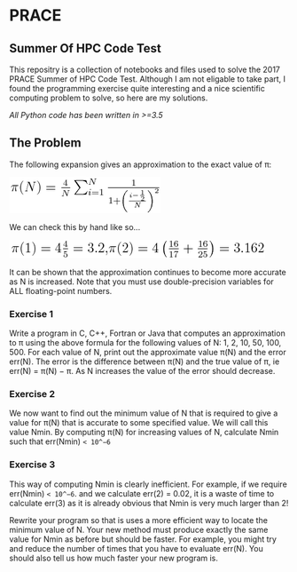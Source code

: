 # PRACE

## Summer Of HPC Code Test

This repositry is a collection of notebooks and files used to solve the 2017
PRACE Summer of HPC Code Test. Although I am not eligable to take part, I found
the programming exercise quite interesting and a nice scientific computing
problem to solve, so here are my solutions.

*All Python code has been written in >=3.5*

## The Problem

The following expansion gives an approximation to the exact value of π:

![equation](/img/equation0-img.png)

We can check this by hand like so...

![equation2](./img/equation1-img.png)

It can be shown that the approximation continues to become more accurate as N is
increased. Note that you must use double-precision variables for ALL floating-point
numbers.

### Exercise 1

Write a program in C, C++, Fortran or Java that computes an approximation to π
using the above formula for the following values of N: 1, 2, 10, 50, 100, 500.
For each value of N, print out the approximate value π(N) and the error err(N).
The error is the difference between π(N) and the true value of π, ie err(N) =
π(N) − π. As N increases the value of the error should decrease.

### Exercise 2

We now want to find out the minimum value of N that is required to give a value
for π(N) that is accurate to some specified value. We will call this value Nmin.
By computing π(N) for increasing values of N, calculate Nmin such that err(Nmin)
`< 10^−6`

### Exercise 3

This way of computing Nmin is clearly inefficient. For example, if we require
err(Nmin) `< 10^−6`. and we calculate err(2) = 0.02, it is a waste of time to
calculate err(3) as it is already obvious that Nmin is very much larger than 2!

Rewrite your program so that is uses a more efficient way to locate the minimum
value of N. Your new method must produce exactly the same value for Nmin as
before but should be faster. For example, you might try and reduce the number of
times that you have to evaluate err(N). You should also tell us how much faster
your new program is.


